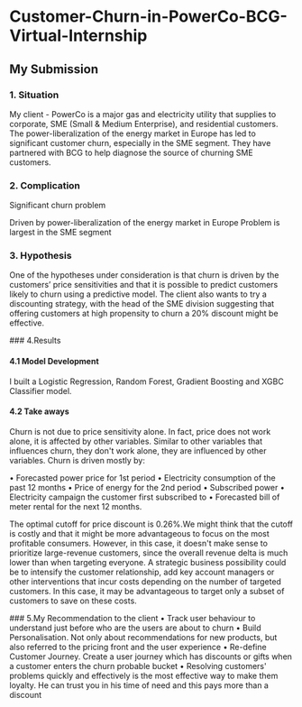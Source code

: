 # Customer-Churn-in-PowerCo-BCG-Virtual-Internship

## My Submission

### 1. Situation
My client - PowerCo is a major gas and electricity utility that supplies to corporate, SME (Small & Medium Enterprise), and residential customers. The power-liberalization of the energy market in Europe has led to significant customer churn, especially in the SME segment. They have partnered with BCG to help diagnose the source of churning SME customers.

### 2. Complication
Significant churn problem

Driven by power-liberalization of the energy market in Europe Problem is largest in the SME segment

### 3. Hypothesis
One of the hypotheses under consideration is that churn is driven by the customers’ price sensitivities and that it is possible to predict customers likely to churn using a predictive model. The client also wants to try a discounting strategy, with the head of the SME division suggesting that offering customers at high propensity to churn a 20% discount might be effective.

### 4.Results
#### 4.1 Model Development
I  built a Logistic Regression, Random Forest,  Gradient Boosting and XGBC Classifier model.
#### 4.2 Take aways
Churn is not due to price sensitivity alone. In fact, price does not work alone, it is affected by other variables. Similar to other variables that influences churn, they don't work alone, they are influenced by other variables.
Churn is driven mostly by:

• Forecasted power price for 1st period
• Electricity consumption of the past 12 months
• Price of energy for the 2nd period
• Subscribed power
• Electricity campaign the customer first subscribed to
• Forecasted bill of meter rental for the next 12 months.

The optimal cutoff for price discount is 0.26%.We might think that the cutoff is costly and that it might be more advantageous to focus on the most profitable consumers. However, in this case, it doesn't make sense to prioritize large-revenue customers, since the overall revenue delta is much lower than when targeting everyone. A strategic business possibility could be to intensify the customer relationship, add key account managers or other interventions that incur costs depending on the number of targeted customers. In this case, it may be advantageous to target only a subset of customers to save on these costs.

### 5.My Recommendation to the client
• Track user behaviour to understand just before who are the users are about to churn
• Build Personalisation. Not only about recommendations for new products, but also referred to the pricing front and the user experience
• Re-define Customer Journey. Create a user journey which has discounts or gifts when a customer enters the churn probable bucket
• Resolving customers' problems quickly and effectively is the most effective way to make them loyalty. He can trust you in his time of need and this pays more than a discount

